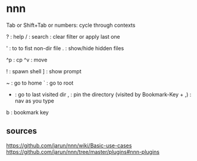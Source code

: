 # nnn

Tab or Shift+Tab or numbers: cycle through contexts

? : help
/ : search
<C-l> : clear filter or apply last one

' : to to fist non-dir file
. : show/hide hidden files



^p : cp
^v : move


! : spawn shell
] : show prompt


~ : go to home
` : go to root
- : go to last visited dir
, : pin the directory (visited by Bookmark-Key + ,)
<C-n> : nav as you type

b : bookmark key


## sources
https://github.com/jarun/nnn/wiki/Basic-use-cases
https://github.com/jarun/nnn/tree/master/plugins#nnn-plugins

